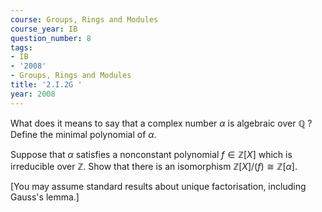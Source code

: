 ```yaml
---
course: Groups, Rings and Modules
course_year: IB
question_number: 8
tags:
- IB
- '2008'
- Groups, Rings and Modules
title: '2.I.2G '
year: 2008
---
```



What does it means to say that a complex number $\alpha$ is algebraic over $\mathbb{Q}$ ? Define the minimal polynomial of $\alpha$.

Suppose that $\alpha$ satisfies a nonconstant polynomial $f \in \mathbb{Z}[X]$ which is irreducible over $\mathbb{Z}$. Show that there is an isomorphism $\mathbb{Z}[X] /(f) \cong \mathbb{Z}[\alpha]$.

[You may assume standard results about unique factorisation, including Gauss's lemma.]